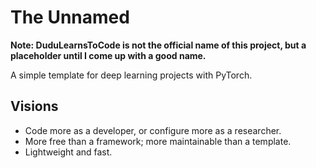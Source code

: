 # The Unnamed

**Note: DuduLearnsToCode is not the official name of this project, but a placeholder until I come up with a good name.**

A simple template for deep learning projects with PyTorch.

## Visions

+ Code more as a developer, or configure more as a researcher.
+ More free than a framework; more maintainable than a template.
+ Lightweight and fast.